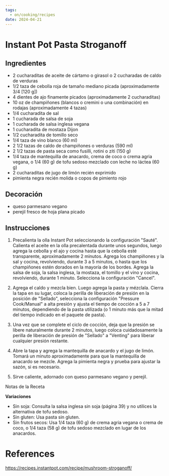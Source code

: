```yaml
---
tags:
  - on/cooking/recipes
date: 2024-04-21
---
```

# Instant Pot Pasta Stroganoff
## Ingredientes

- 2 cucharaditas de aceite de cártamo o girasol o 2 cucharadas de caldo de verduras
- 1/2 taza de cebolla roja de tamaño mediano picada (aproximadamente 3/4 [120 g])
- 4 dientes de ajo finamente picados (aproximadamente 2 cucharaditas)
- 10 oz de champiñones (blancos o cremini o una combinación) en rodajas (aproximadamente 4 tazas)
- 1/4 cucharadita de sal
- 1 cucharada de salsa de soja
- 1 cucharada de salsa inglesa vegana
- 1 cucharadita de mostaza Dijon
- 1/2 cucharadita de tomillo seco
- 1/4 taza de vino blanco (60 ml)
- 2 1/2 tazas de caldo de champiñones o verduras (590 ml)
- 2 1/2 tazas de pasta seca como fusilli, rotini o ziti (150 g)
- 1/4 taza de mantequilla de anacardo, crema de coco o crema agria vegana, o 1/4 (60 g) de tofu sedoso mezclado con leche no láctea (60 g)
- 2 cucharaditas de jugo de limón recién exprimido
- pimienta negra recién molida o copos de pimiento rojo

## Decoración

- queso parmesano vegano
- perejil fresco de hoja plana picado

## Instrucciones

1. Precalienta la olla Instant Pot seleccionando la configuración "Sauté". Calienta el aceite en la olla precalentada durante unos segundos, luego agrega la cebolla y el ajo y cocina hasta que la cebolla esté transparente, aproximadamente 2 minutos. Agrega los champiñones y la sal y cocina, revolviendo, durante 3 a 5 minutos, o hasta que los champiñones estén dorados en la mayoría de los bordes. Agrega la salsa de soja, la salsa inglesa, la mostaza, el tomillo y el vino y cocina, revolviendo, durante 1 minuto. Selecciona la configuración "Cancel".
    
2. Agrega el caldo y mezcla bien. Luego agrega la pasta y mézclala. Cierra la tapa en su lugar, coloca la perilla de liberación de presión en la posición de "Sellado", selecciona la configuración "Pressure Cook/Manual" a alta presión y ajusta el tiempo de cocción a 5 a 7 minutos, dependiendo de la pasta utilizada (o 1 minuto más que la mitad del tiempo indicado en el paquete de pasta).
    
3. Una vez que se complete el ciclo de cocción, deja que la presión se libere naturalmente durante 2 minutos, luego coloca cuidadosamente la perilla de liberación de presión de "Sellado" a "Venting" para liberar cualquier presión restante.
    
4. Abre la tapa y agrega la mantequilla de anacardo y el jugo de limón. Tomará un minuto aproximadamente para que la mantequilla de anacardo se mezcle. Agrega la pimienta negra y prueba para ajustar la sazón, si es necesario.
    
5. Sirve caliente, adornado con queso parmesano vegano y perejil.
    

Notas de la Receta

**Variaciones**

- Sin soja: Consulta la salsa inglesa sin soja (página 39) y no utilices la alternativa de tofu sedoso.
- Sin gluten: Usa pasta sin gluten.
- Sin frutos secos: Usa 1/4 taza (60 g) de crema agria vegana o crema de coco, o 1/4 taza (58 g) de tofu sedoso mezclado en lugar de los anacardos.

# References

https://recipes.instantpot.com/recipe/mushroom-stroganoff/